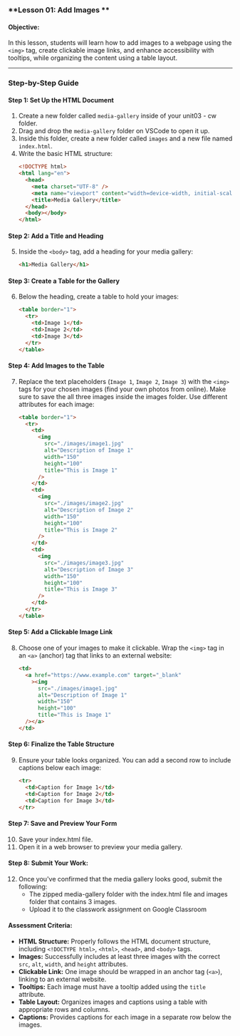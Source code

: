 ### **Lesson 01: Add Images **

#### **Objective:**

In this lesson, students will learn how to add images to a webpage using the `<img>` tag, create clickable image links, and enhance accessibility with tooltips, while organizing the content using a table layout.

---

### **Step-by-Step Guide**

#### **Step 1: Set Up the HTML Document**

1. Create a new folder called `media-gallery` inside of your unit03 - cw folder.
2. Drag and drop the `media-gallery` folder on VSCode to open it up.
3. Inside this folder, create a new folder called `images` and a new file named `index.html`.
4. Write the basic HTML structure:
   ```html
   <!DOCTYPE html>
   <html lang="en">
     <head>
       <meta charset="UTF-8" />
       <meta name="viewport" content="width=device-width, initial-scale=1.0" />
       <title>Media Gallery</title>
     </head>
     <body></body>
   </html>
   ```

#### **Step 2: Add a Title and Heading**

5. Inside the `<body>` tag, add a heading for your media gallery:
   ```html
   <h1>Media Gallery</h1>
   ```

#### **Step 3: Create a Table for the Gallery**

6. Below the heading, create a table to hold your images:
   ```html
   <table border="1">
     <tr>
       <td>Image 1</td>
       <td>Image 2</td>
       <td>Image 3</td>
     </tr>
   </table>
   ```

#### **Step 4: Add Images to the Table**

7. Replace the text placeholders (`Image 1`, `Image 2`, `Image 3`) with the `<img>` tags for your chosen images (find your own photos from online). Make sure to save the all three images inside the images folder. Use different attributes for each image:
   ```html
   <table border="1">
     <tr>
       <td>
         <img
           src="./images/image1.jpg"
           alt="Description of Image 1"
           width="150"
           height="100"
           title="This is Image 1"
         />
       </td>
       <td>
         <img
           src="./images/image2.jpg"
           alt="Description of Image 2"
           width="150"
           height="100"
           title="This is Image 2"
         />
       </td>
       <td>
         <img
           src="./images/image3.jpg"
           alt="Description of Image 3"
           width="150"
           height="100"
           title="This is Image 3"
         />
       </td>
     </tr>
   </table>
   ```

#### **Step 5: Add a Clickable Image Link**

8. Choose one of your images to make it clickable. Wrap the `<img>` tag in an `<a>` (anchor) tag that links to an external website:
   ```html
   <td>
     <a href="https://www.example.com" target="_blank"
       ><img
         src="./images/image1.jpg"
         alt="Description of Image 1"
         width="150"
         height="100"
         title="This is Image 1"
     /></a>
   </td>
   ```

#### **Step 6: Finalize the Table Structure**

9. Ensure your table looks organized. You can add a second row to include captions below each image:
   ```html
   <tr>
     <td>Caption for Image 1</td>
     <td>Caption for Image 2</td>
     <td>Caption for Image 3</td>
   </tr>
   ```

#### **Step 7: Save and Preview Your Form**

10. Save your index.html file.
11. Open it in a web browser to preview your media gallery.

#### **Step 8: Submit Your Work:**

12. Once you've confirmed that the media gallery looks good, submit the following:
    - The zipped media-gallery folder with the index.html file and images folder that contains 3 images.
    - Upload it to the classwork assignment on Google Classroom

#### **Assessment Criteria:**

- **HTML Structure:** Properly follows the HTML document structure, including `<!DOCTYPE html>`, `<html>`, `<head>`, and `<body>` tags.
- **Images:** Successfully includes at least three images with the correct `src`, `alt`, `width`, and `height` attributes.
- **Clickable Link:** One image should be wrapped in an anchor tag (`<a>`), linking to an external website.
- **Tooltips:** Each image must have a tooltip added using the `title` attribute.
- **Table Layout:** Organizes images and captions using a table with appropriate rows and columns.
- **Captions:** Provides captions for each image in a separate row below the images.
